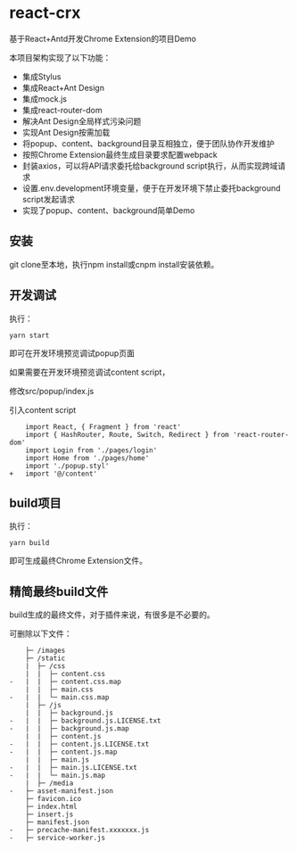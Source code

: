 # react-crx

基于React+Antd开发Chrome Extension的项目Demo

本项目架构实现了以下功能：

- 集成Stylus
- 集成React+Ant Design
- 集成mock.js
- 集成react-router-dom
- 解决Ant Design全局样式污染问题
- 实现Ant Design按需加载
- 将popup、content、background目录互相独立，便于团队协作开发维护
- 按照Chrome Extension最终生成目录要求配置webpack
- 封装axios，可以将API请求委托给background script执行，从而实现跨域请求
- 设置.env.development环境变量，便于在开发环境下禁止委托background script发起请求
- 实现了popup、content、background简单Demo

## 安装

git clone至本地，执行npm install或cnpm install安装依赖。

## 开发调试

执行：
```
yarn start
```

即可在开发环境预览调试popup页面

如果需要在开发环境预览调试content script，

修改src/popup/index.js

引入content script
```
    import React, { Fragment } from 'react'
    import { HashRouter, Route, Switch, Redirect } from 'react-router-dom'
    import Login from './pages/login'
    import Home from './pages/home'
    import './popup.styl'
+   import '@/content'
```

## build项目

执行：
```
yarn build
```
即可生成最终Chrome Extension文件。

## 精简最终build文件

build生成的最终文件，对于插件来说，有很多是不必要的。

可删除以下文件：
```
    ├─ /images
    ├─ /static
    |  ├─ /css
    |  |  ├─ content.css
-   |  |  ├─ content.css.map
    |  |  ├─ main.css
-   |  |  └─ main.css.map
    |  ├─ /js
    |  |  ├─ background.js
-   |  |  ├─ background.js.LICENSE.txt
-   |  |  ├─ background.js.map
    |  |  ├─ content.js
-   |  |  ├─ content.js.LICENSE.txt
-   |  |  ├─ content.js.map
    |  |  ├─ main.js
-   |  |  ├─ main.js.LICENSE.txt
-   |  |  └─ main.js.map
    |  ├─ /media
-   ├─ asset-manifest.json
    ├─ favicon.ico
    ├─ index.html
    ├─ insert.js
    ├─ manifest.json
-   ├─ precache-manifest.xxxxxxx.js
-   ├─ service-worker.js
```
